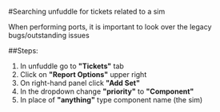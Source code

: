 #Searching unfuddle for tickets related to a sim

When performing ports, it is important to look over the legacy bugs/outstanding issues

##Steps:

1. In unfuddle go to **"Tickets"** tab
2. Click on  **"Report Options"** upper right
3. On right-hand panel click **"Add Set"**
4. In the dropdown change **"priority"** to **"Component"**
5. In place of **"anything"** type component name (the sim) 
